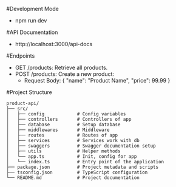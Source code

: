 #Development Mode
+ npm run dev

#API Documentation
+ http://localhost:3000/api-docs​

#Endpoints
+ GET /products: Retrieve all products.
+ POST /products: Create a new product:
  + Request Body:
  {
    "name": "Product Name",
    "price": 99.99
  }

#Project Structure
```
product-api/
├── src/
│   ├── config            # Config variables
│   ├── controllers       # Controllers of app
│   ├── database          # Setup database
│   ├── middlewares       # Middleware
│   ├── routes            # Routes of app
│   ├── services          # Services work with db
│   ├── swaggers          # Swagger documentation setup
│   ├── utils             # Helper methods
│   └── app.ts            # Init, config for app
│   └── index.ts          # Entry point of the application
├── package.json          # Project metadata and scripts
├── tsconfig.json         # TypeScript configuration
└── README.md             # Project documentation
```
